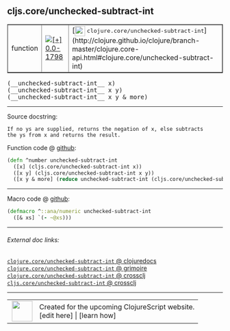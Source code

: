 ## cljs.core/unchecked-subtract-int



 <table border="1">
<tr>
<td>function</td>
<td><a href="https://github.com/cljsinfo/cljs-api-docs/tree/0.0-1798"><img valign="middle" alt="[+] 0.0-1798" title="Added in 0.0-1798" src="https://img.shields.io/badge/+-0.0--1798-lightgrey.svg"></a> </td>
<td>
[<img height="24px" valign="middle" src="http://i.imgur.com/1GjPKvB.png"> <samp>clojure.core/unchecked-subtract-int</samp>](http://clojure.github.io/clojure/branch-master/clojure.core-api.html#clojure.core/unchecked-subtract-int)
</td>
</tr>
</table>


 <samp>
(__unchecked-subtract-int__ x)<br>
</samp>
 <samp>
(__unchecked-subtract-int__ x y)<br>
</samp>
 <samp>
(__unchecked-subtract-int__ x y & more)<br>
</samp>

---





Source docstring:

```
If no ys are supplied, returns the negation of x, else subtracts
the ys from x and returns the result.
```


Function code @ [github](https://github.com/clojure/clojurescript/blob/r2307/src/cljs/cljs/core.cljs#L1862-L1867):

```clj
(defn ^number unchecked-subtract-int
  ([x] (cljs.core/unchecked-subtract-int x))
  ([x y] (cljs.core/unchecked-subtract-int x y))
  ([x y & more] (reduce unchecked-subtract-int (cljs.core/unchecked-subtract-int x y) more)))
```

<!--
Repo - tag - source tree - lines:

 <pre>
clojurescript @ r2307
└── src
    └── cljs
        └── cljs
            └── <ins>[core.cljs:1862-1867](https://github.com/clojure/clojurescript/blob/r2307/src/cljs/cljs/core.cljs#L1862-L1867)</ins>
</pre>

-->

---

Macro code @ [github](https://github.com/clojure/clojurescript/blob/r2307/src/clj/cljs/core.clj#L425-L426):

```clj
(defmacro ^::ana/numeric unchecked-subtract-int
  ([& xs] `(- ~@xs)))
```

<!--
Repo - tag - source tree - lines:

 <pre>
clojurescript @ r2307
└── src
    └── clj
        └── cljs
            └── <ins>[core.clj:425-426](https://github.com/clojure/clojurescript/blob/r2307/src/clj/cljs/core.clj#L425-L426)</ins>
</pre>
-->

---


###### External doc links:

[`clojure.core/unchecked-subtract-int` @ clojuredocs](http://clojuredocs.org/clojure.core/unchecked-subtract-int)<br>
[`clojure.core/unchecked-subtract-int` @ grimoire](http://conj.io/store/v1/org.clojure/clojure/1.7.0-beta3/clj/clojure.core/unchecked-subtract-int/)<br>
[`clojure.core/unchecked-subtract-int` @ crossclj](http://crossclj.info/fun/clojure.core/unchecked-subtract-int.html)<br>
[`cljs.core/unchecked-subtract-int` @ crossclj](http://crossclj.info/fun/cljs.core.cljs/unchecked-subtract-int.html)<br>

---

 <table>
<tr><td>
<img valign="middle" align="right" width="48px" src="http://i.imgur.com/Hi20huC.png">
</td><td>
Created for the upcoming ClojureScript website.<br>
[edit here] | [learn how]
</td></tr></table>

[edit here]:https://github.com/cljsinfo/cljs-api-docs/blob/master/cljsdoc/cljs.core_unchecked-subtract-int.cljsdoc
[learn how]:https://github.com/cljsinfo/cljs-api-docs/wiki/cljsdoc-files

<!--

This information was too distracting to show to readers, but I'll leave it
commented here since it is helpful to:

- pretty-print the data used to generate this document
- and show how to retrieve that data



The API data for this symbol:

```clj
{:return-type number,
 :ns "cljs.core",
 :name "unchecked-subtract-int",
 :signature ["[x]" "[x y]" "[x y & more]"],
 :history [["+" "0.0-1798"]],
 :type "function",
 :full-name-encode "cljs.core_unchecked-subtract-int",
 :source {:code "(defn ^number unchecked-subtract-int\n  ([x] (cljs.core/unchecked-subtract-int x))\n  ([x y] (cljs.core/unchecked-subtract-int x y))\n  ([x y & more] (reduce unchecked-subtract-int (cljs.core/unchecked-subtract-int x y) more)))",
          :title "Function code",
          :repo "clojurescript",
          :tag "r2307",
          :filename "src/cljs/cljs/core.cljs",
          :lines [1862 1867]},
 :extra-sources [{:code "(defmacro ^::ana/numeric unchecked-subtract-int\n  ([& xs] `(- ~@xs)))",
                  :title "Macro code",
                  :repo "clojurescript",
                  :tag "r2307",
                  :filename "src/clj/cljs/core.clj",
                  :lines [425 426]}],
 :full-name "cljs.core/unchecked-subtract-int",
 :clj-symbol "clojure.core/unchecked-subtract-int",
 :docstring "If no ys are supplied, returns the negation of x, else subtracts\nthe ys from x and returns the result."}

```

Retrieve the API data for this symbol:

```clj
;; from Clojure REPL
(require '[clojure.edn :as edn])
(-> (slurp "https://raw.githubusercontent.com/cljsinfo/cljs-api-docs/catalog/cljs-api.edn")
    (edn/read-string)
    (get-in [:symbols "cljs.core/unchecked-subtract-int"]))
```

-->
